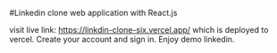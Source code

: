 #Linkedin clone web application with React.js

visit live link: https://linkdin-clone-six.vercel.app/ which is deployed to vercel. Create your account and sign in. Enjoy demo linkedin.
